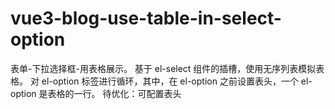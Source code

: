# vue3-blog-use-table-in-select-option

表单-下拉选择框-用表格展示。
基于 el-select 组件的插槽，使用无序列表模拟表格。
对 el-option 标签进行循环，其中，在 el-option 之前设置表头，一个 el-option 是表格的一行。
待优化：可配置表头
